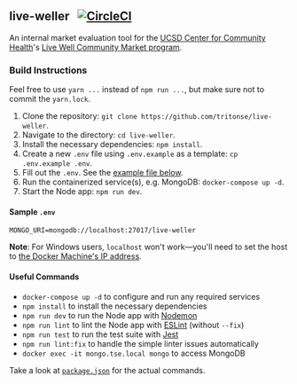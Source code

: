 ## live-weller &nbsp; [![CircleCI](https://circleci.com/gh/TritonSE/live-weller.svg?style=svg)](https://circleci.com/gh/TritonSE/live-weller)
An internal market evaluation tool for the [UCSD Center for Community Health](https://ucsdcommunityhealth.org)'s [Live Well Community Market program](https://ucsdcommunityhealth.org/work/livewellcommunitymarketprogram/).

### Build Instructions
Feel free to use `yarn ...` instead of `npm run ...`, but make sure not to commit the `yarn.lock`.

1. Clone the repository: `git clone https://github.com/tritonse/live-weller`.
2. Navigate to the directory: `cd live-weller`.
3. Install the necessary dependencies: `npm install`.
5. Create a new `.env` file using `.env.example` as a template: `cp .env.example .env`.
6. Fill out the `.env`. See the [example file below](#sample-env).
7. Run the containerized service(s), e.g. MongoDB: `docker-compose up -d`.
8. Start the Node app: `npm run dev`.

#### Sample `.env`
```
MONGO_URI=mongodb://localhost:27017/live-weller
```
**Note**: For Windows users, `localhost` won't work&mdash;you'll need to set the host to [the Docker Machine's IP address](https://docs.docker.com/machine/reference/ip/).

#### Useful Commands
+ `docker-compose up -d` to configure and run any required services
+ `npm install` to install the necessary dependencies
+ `npm run dev` to run the Node app with [Nodemon](https://nodemon.io/)
+ `npm run lint` to lint the Node app with [ESLint](https://eslint.org/) (without `--fix`)
+ `npm run test` to run the test suite with [Jest](https://jestjs.io/)
+ `npm run lint:fix` to handle the simple linter issues automatically
+ `docker exec -it mongo.tse.local mongo` to access MongoDB

Take a look at [`package.json`](https://github.com/tritonse/live-weller/blob/master/package.json) for the actual commands.
